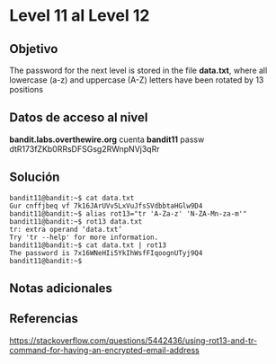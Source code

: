 # Level 11 al Level 12

## Objetivo 

The password for the next level is stored in the file **data.txt**, where all lowercase (a-z) and uppercase (A-Z) letters have been rotated by 13 positions
## Datos de acceso al nivel 
**bandit.labs.overthewire.org**
cuenta
**bandit11**
passw
 dtR173fZKb0RRsDFSGsg2RWnpNVj3qRr

## Solución 
```
bandit11@bandit:~$ cat data.txt
Gur cnffjbeq vf 7k16JArUVv5LxVuJfsSVdbbtaHGlw9D4
bandit11@bandit:~$ alias rot13="tr 'A-Za-z' 'N-ZA-Mn-za-m'"
bandit11@bandit:~$ rot13 data.txt
tr: extra operand ‘data.txt’
Try 'tr --help' for more information.
bandit11@bandit:~$ cat data.txt | rot13
The password is 7x16WNeHIi5YkIhWsfFIqoognUTyj9Q4
bandit11@bandit:~$
```

## Notas adicionales

## Referencias 
https://stackoverflow.com/questions/5442436/using-rot13-and-tr-command-for-having-an-encrypted-email-address